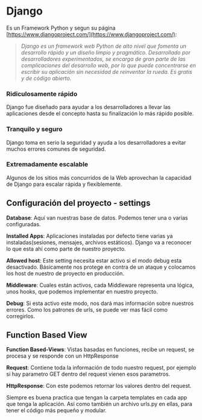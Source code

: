 # Django

Es un Framework Python y segun su página [https://www.djangoproject.com/](https://www.djangoproject.com/):

>_Django es un framework web Python de alto nivel que fomenta un desarrollo rápido y un diseño limpio y pragmático. Desarrollado por desarrolladores experimentados, se encarga de gran parte de las complicaciones del desarrollo web, por lo que puede concentrarse en escribir su aplicación sin necesidad de reinventar la rueda. Es gratis y de código abierto._

### Ridiculosamente rápido

Django fue diseñado para ayudar a los desarrolladores a llevar las aplicaciones desde el concepto hasta su finalización lo más rápido posible.

### Tranquilo y seguro

Django toma en serio la seguridad y ayuda a los desarrolladores a evitar muchos errores comunes de seguridad.

### Extremadamente escalable

Algunos de los sitios más concurridos de la Web aprovechan la capacidad de Django para escalar rápida y flexiblemente.


## Configuración del proyecto - settings

**Database**: Aquí van nuestras base de datos. Podemos tener una o varias configuradas.

**Installed Apps**: Aplicaciones instaladas por defecto tiene varias ya instaladas(sesiones, mensajes, archivos estáticos). Django va a reconocer lo que esta ahí como parte de nuestro proyecto.

**Allowed host**: Este setting necesita estar activo si el modo debug esta desactivado. Básicamente nos protege en contra de un ataque y colocamos los host de nuestro de proyecto en producción.

**Middleware**: Cuales están activos, cada Middleware representa una lógica, unos hooks, que podemos implementar en nuestro proyecto.

**Debug**: Si esta activo este modo, nos dará mas información sobre nuestros errores. Como los patrones de urls, se puede ver mas fácil como corregirlos.

## Function Based View

**Function Based-Views**: Vistas basadas en funciones, recibe un request, se procesa y se responde con un HttpResponse

**Request**: Contiene toda la información de todo nuestro request, por ejemplo si hay parametro GET dentro del request vienen esos parametros.

**HttpResponse**: Con este podemos retornar los valores dentro del request.

Siempre es buena practica que tengan la carpeta templates en cada app que tenga la aplicación. Así como también un archivo urls.py en ellas, para tener el código más pequeño y modular.